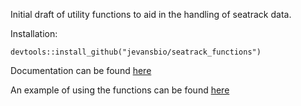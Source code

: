 Initial draft of utility functions to aid in the handling of seatrack data.

Installation:

```
devtools::install_github("jevansbio/seatrack_functions")
```

Documentation can be found [here](https://jevansbio.github.io/seatrack_functions/)

An example of using the functions can be found [here](https://jevansbio.github.io/seatrack_functions/articles/introduction.html)